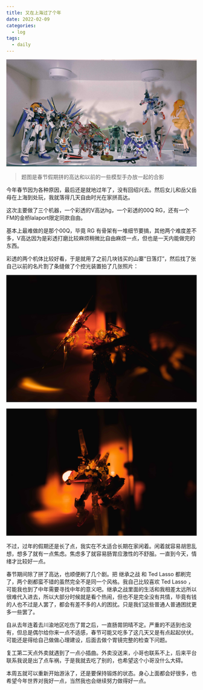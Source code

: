 ```yaml
---
title: 又在上海过了个年
date: 2022-02-09 
categories:
  - log
tags: 
  - daily
---
```


![](/assets/images/20220209/cover.jpeg)

>题图是春节假期拼的高达和以前的一些模型手办放一起的合影

今年春节因为各种原因，最后还是就地过年了，没有回绍兴去。然后女儿和岳父岳母在上海到处玩，我就落得几天自由时光在家拼高达。

这次主要做了三个机器，一个彩透的V高达hg，一个彩透的00Q RG，还有一个FM的金桥lalaport限定同款自由。

基本上最难做的是那个00Q，毕竟 RG 有骨架有一堆细节要搞，其他两个难度差不多，V高达因为是彩透打磨比较麻烦稍微比自由麻烦一点，但也是一天内能做完的东西。

彩透的两个机体比较好看，于是就用了之前几块钱买的山寨“日落灯”，然后找了张自己以前的名片割了条缝做了个控光装置拍了几张照片：

![00Q彩透RG](/assets/images/20220209/00q.jpeg)

![V彩透HG](/assets/images/20220209/v.jpeg)

不过，过年的假期还是长了点，我实在不太适合长期在家闲着。闲着就容易胡思乱想，想多了就有一点焦虑。焦虑多了就容易肠胃应激性的不舒服。一直到今天，情绪才比较好一点。

春节期间除了拼了高达，也顺便刷了几个剧。把 继承之战 和 Ted Lasso 都刷完了，两个剧都蛮不错的虽然完全不是同一个风格。我自己比较喜欢 Ted Lasso ，可能我也到了中年需要寻找中年的意义吧。继承之战里面的生活和我相差太远所以很难代入进去，所以大部分时候就是看个热闹，但也不是完全没有共情，毕竟有钱的人也不过是人罢了，都会有差不多的人的困扰。只是我们这些普通人普通困扰更多一些罢了。

自从去年连着去川渝地区吃伤了胃之后，一直肠胃阴晴不定。严重的不适到也没有，但总是偶尔给你来一点不适感，春节可能又吃多了这几天又是有点起起伏伏。可能还是得给自己做做心理建设，后面去做个胃镜完整的检查下问题。

复工第二天点外卖就遇到了一点小插曲。外卖没送来，小哥也联系不上，后来平台联系我说是出了点车祸，于是我就去吃了别的，也希望这个小哥没什么大碍。

本周五就可以重新开始游泳了，还是要保持锻炼的状态。身心上面都会好很多，也希望今年世界对我好一点，当然我也会继续努力做得好一点。

